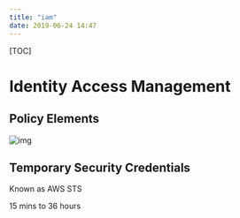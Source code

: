 ```yaml
---
title: "iam"
date: 2019-06-24 14:47
---
```

[TOC]



# Identity Access Management



## Policy Elements

![img](https://snag.gy/LPcUHZ.jpg)





## Temporary Security Credentials

Known as AWS STS

15 mins to 36 hours

